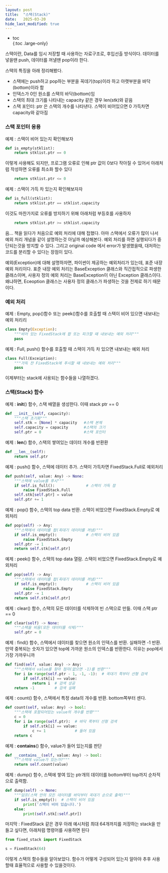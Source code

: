 ```yaml
---
layout: post
title:  "스택(Stack)"
date:   2025-03-20
hide_last_modified: true
---
```


* toc  
{:toc .large-only}

스택이란, Data를 임시 저장할 때 사용하는 자료구조로, 후입선출 방식이다. 데이터를 넣을땐 push, 데이터를 꺼낼땐 pop이라 한다.

스택의 특징을 아래 정리해봤다.
- 스택에는 push하고 pop하는 부분을 꼭데기(top)이라 하고 아랫부분을 바닥(bottom)이라 함
- 인덱스가 0인 원소를 스택의 바닥(bottom)임
- 스택의 최대 크기를 나타내는 capacity 같은 경우 len(stk)와 같음
- 스택 포인터: ptr 은 스택의 개수를 나타낸다. 스택이 비어있으면 0 가득차면 capacity와 같아짐

### 스택 포인터 응용

예제 : 스택이 비어 있는지 확인해보자
~~~python
def is_empty(stklist):
    return stklist.ptr == 0
~~~

이렇게 사용해도 되지만, 프로그램 오류로 인해 ptr 값이 0보다 작아질 수 있어서 아래처럼 작성하면 오류를 최소화 할수 있다
~~~python
    return stklist.ptr <= 0
~~~

예제 : 스택이 가득 차 있는지 확인해보자자
~~~python
def is_full(stklist):
    return stklist.ptr == stklist.capacity
~~~

이것도 마찬가지로 오류를 방지하기 위해 아래처럼 부등호를 사용하자
~~~python
    return stklist.ptr >= stklist.capacity
~~~

음... 책을 읽다가 처음으로 예외 처리에 대해 접했다. 아마 스택에서 오류가 많이 나서 예외 처리 개념을 같이 설명하는것 아닐까 예상해본다. 예외 처리를 하면 실행되다가 중단되는것을 방지할 수 있다. 그리고 original code 에서 error가 발생했을때, 대처하는 코드를 분리할 수 있다는 장점이 있다.

예외(Exception)에 대해 설명하자면, 파이썬이 제공하는 예외처리가 있는데, 표준 내장 예외 처리이다. 표준 내장 예외 처리는 BaseException 클래스와 직간접적으로 파생한 클래스이며, 사용자 정의 예외 처리는 BaseException이 아닌 Exception 클래스이다. 왜냐하면, Eceoption 클래스는 사용자 정의 클래스가 파생하는 것을 전제로 하기 때문이다.

### 예외 처리

예제 : Empty, pop()함수 또는 peek()함수를 호출할 때 스택이 비어 있으면 내보내는 예외 처리리
~~~python
class Empty(Exception):
    """비어 있는 FixedStack에 팝 또는 피크할 때 내보내는 예외 처리"""
    pass
~~~

예제 : Full, push() 함수를 호출할 때 스택이 가득 차 있으면 내보내는 예외 처리
~~~python
class Full(Exceiption):
    """가득 찬 FixedStack에 푸시할 떄 내보내는 예외 처리"""
    pass
~~~

이제부터는 stack에 사용되는 함수들을 나열하겠다.

### 스택(Stack) 함수

예제 : __init__() 함수, 스택 배열을 생성한다. 이때 stack ptr == 0
~~~python
def __init__(self, capacity):
    """스택 초기화"""
    self.stk = [None] * capacity   #스택 본체
    self.capacity = capacity       #스택의 크기
    self.ptr = 0                   #스택 포인터
~~~

예제 : __len__() 함수, 스택의 쌓여있는 데이터 개수를 반환환
~~~python
def __len__(self):
    return self.ptr
~~~

예제 : push() 함수, 스택에 데이터 추가. 스택이 가득차면 FixedStack.Full로 예외처리
~~~python
def push(self, value: Any) -> None:
    """스택에 value를 푸시"""
    if self.is_full():              # 스택이 가득 참
        raise FixedStack.Full
    self.stk[self.ptr] = value
    self.ptr += 1
~~~

예제 : pop() 함수, 스택의 top data 반환. 스택이 비었으면 FixedStack.Empty로 예외처리
~~~python
def pop(self) -> Any:
    """스택에서 데이터를 팝(꼭대기 데이터를 꺼냄)"""
    if self.is_empty():             # 스택이 비어 있음
        raise FixedStack.Empty
    self.ptr -= 1
    return self.stk[self.ptr]
~~~

예제 : peek() 함수, 스택의 top data 열람. 스택이 비었으면 FixedStack.Empty로 예외처리
~~~python
def pop(self) -> Any:
    """스택에서 데이터를 팝(꼭대기 데이터를 꺼냄)"""
    if self.is_empty():             # 스택이 비어 있음
        raise FixedStack.Empty
    self.ptr -= 1
    return self.stk[self.ptr]
~~~

예제 : clear() 함수, 스택의 모든 데이터를 삭제하여 빈 스택으로 만듦. 이때 스택 ptr == 0
~~~python
def clear(self) -> None:
    """스택을 비움(모든 데이터를 삭제)"""
    self.ptr = 0
~~~

예제 : find() 함수, 스택에서 데이터를 찾으면 원소의 인덱스를 반환. 실패하면 -1 반환. 만약 중복되는 숫자가 있으면 top에 가까운 원소의 인덱스를 반환한다. 이유는 pop에서 가장 가까우니까
~~~python
def find(self, value: Any) -> Any:
    """스택에서 value를 찾아 첨자(없으면 -1)를 반환"""
    for i in range(self.ptr - 1, -1, -1):  # 꼭대기 쪽부터 선형 검색
        if self.stk[i] == value:
            return i  # 검색 성공
    return -1         # 검색 실패
~~~

예제 : count() 함수, 스택에서 특정 data의 개수를 반환. bottom쪽부터 센다.
~~~python
def count(self, value: Any) -> bool:
    """스택에 포함되어있는 value의 개수를 반환"""
    c = 0
    for i in range(self.ptr):  # 바닥 쪽부터 선형 검색
        if self.stk[i] == value:
            c += 1             # 들어 있음
    return c
~~~

예제 : __contains__() 함수, value가 들어 있는지를 판단
~~~python
def __contains__(self, value: Any) -> bool:
    """스택에 value가 있는가?"""
    return self.count(value)
~~~

예제 : dump() 함수, 스택에 쌓여 있는 ptr개의 데이터를 bottom부터 top까지 순차적으로 출력함.
~~~python
def dump(self) -> None:
    """덤프(스택 안의 모든 데이터를 바닥부터 꼭대기 순으로 출력)"""
    if self.is_empty():  # 스택이 비어 있음
        print('스택이 비어 있습니다.')
    else:
        print(self.stk[:self.ptr])
~~~

마지막 : FixedStack 같은 경우 아래 예시처럼 최대 64개까지를 저장하는 stack을 만들고 싶다면, 아래처럼 명령어를 사용하면 된다
~~~python
from fixed_stack import FixedStack

s = FixedStack(64)
~~~

이렇게 스택의 함수들을 알아보았다. 함수가 어떻게 구성되어 있는지 알아야 추후 사용할때 효율적으로 사용할 수 있을것이다.